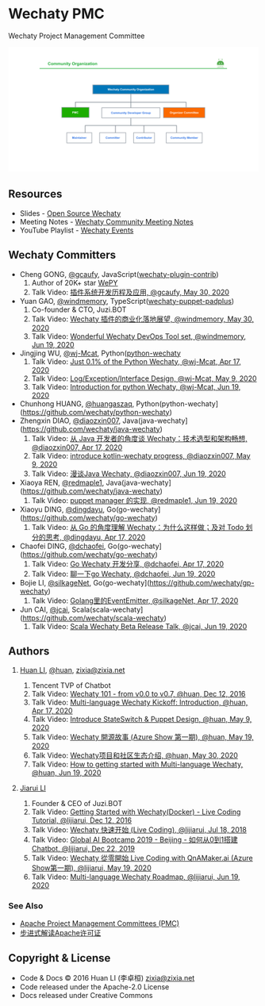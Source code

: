 # Wechaty PMC

Wechaty Project Management Committee

![Wechaty Community Organization](docs/images/wechaty-community-organization.png)

## Resources

- Slides - [Open Source Wechaty](https://docs.google.com/presentation/d/1eRNrKnCpdnsmplTwtZzmtGZgrPoNCmOnitmHKVc6iVU/edit)
- Meeting Notes - [Wechaty Community Meeting Notes](https://docs.google.com/document/d/1fVCk8qRYc4RKGMf2UY5HOe07hEhPUOpGC34v88GEFJg/edit)
- YouTube Playlist - [Wechaty Events](https://www.youtube.com/playlist?list=PL8hd9KDTdarDXf_Rxtr8meKhxtgcXMInh)

## Wechaty Committers

- Cheng GONG, [@gcaufy](https://github.com/gcaufy), JavaScript([wechaty-plugin-contrib](https://github.com/wechaty/wechaty-plugin-contrib))
    1. Author of 20K+ star [WePY](https://github.com/tencent/wepy)
    1. Talk Video: [插件系统开发历程及应用, @gcaufy, May 30, 2020](https://www.youtube.com/watch?v=tfGZXoe_aA4&feature=youtu.be&list=PL8hd9KDTdarDXf_Rxtr8meKhxtgcXMInh&t=1480)
- Yuan GAO, [@windmemory](https://github.com/windmemory), TypeScript([wechaty-puppet-padplus](https://github.com/wechaty/wechaty-puppet-padplus))
    1. Co-founder & CTO, Juzi.BOT
    1. Talk Video: [Wechaty 插件的商业化落地展望, @windmemory, May 30, 2020](https://www.youtube.com/watch?v=tfGZXoe_aA4&feature=youtu.be&list=PL8hd9KDTdarDXf_Rxtr8meKhxtgcXMInh&t=3660)
    1. Talk Video: [Wonderful Wechaty DevOps Tool set, @windmemory, Jun 19, 2020](https://www.youtube.com/watch?v=fluenDIHZec&list=PL8hd9KDTdarDXf_Rxtr8meKhxtgcXMInh&index=17&t=4445)
- Jingjing WU, [@wj-Mcat](https://github.com/wj-Mcat), Python([python-wechaty](https://github.com/wechaty/python-wechaty)
    1. Talk Video: [Just 0.1% of the Python Wechaty, @wj-Mcat, Apr 17, 2020](https://www.youtube.com/watch?v=ZX_Pb9fRwS4&feature=youtu.be&list=PL8hd9KDTdarDXf_Rxtr8meKhxtgcXMInh&t=1073)
    1. Talk Video: [Log/Exception/Interface Design, @wj-Mcat, May 9, 2020](https://www.youtube.com/watch?v=6VhrXaT7clQ&feature=youtu.be&list=PL8hd9KDTdarDXf_Rxtr8meKhxtgcXMInh&t=1060)
    1. Talk Video: [Introduction for python Wechaty, @wj-Mcat, Jun 19, 2020](https://www.youtube.com/watch?v=fluenDIHZec&list=PL8hd9KDTdarDXf_Rxtr8meKhxtgcXMInh&index=17&t=1772)
- Chunhong HUANG, [@huangaszaq](https://github.com/huangaszaq), Python(python-wechaty](https://github.com/wechaty/python-wechaty)
- Zhengxin DIAO, [@diaozxin007](https://github.com/diaozxin007), Java(java-wechaty](https://github.com/wechaty/java-wechaty)
    1. Talk Video: [从 Java 开发者的角度谈 Wechaty：技术选型和架构畅想, @diaozxin007, Apr 17, 2020](https://www.youtube.com/watch?v=ZX_Pb9fRwS4&feature=youtu.be&list=PL8hd9KDTdarDXf_Rxtr8meKhxtgcXMInh&t=2108)
    1. Talk Video: [introduce kotlin-wechaty progress, @diaozxin007, May 9, 2020](https://www.youtube.com/watch?v=6VhrXaT7clQ&feature=youtu.be&list=PL8hd9KDTdarDXf_Rxtr8meKhxtgcXMInh&t=3050)
    1. Talk Video: [漫谈Java Wechaty, @diaozxin007, Jun 19, 2020](https://www.youtube.com/watch?v=fluenDIHZec&list=PL8hd9KDTdarDXf_Rxtr8meKhxtgcXMInh&index=17&t=2477)
- Xiaoya REN, [@redmaple1](https://github.com/redmaple1), Java(java-wechaty](https://github.com/wechaty/java-wechaty)
    1. Talk Video: [puppet manager 的实现, @redmaple1, Jun 19, 2020](https://www.youtube.com/watch?v=fluenDIHZec&list=PL8hd9KDTdarDXf_Rxtr8meKhxtgcXMInh&index=17&t=3163)
- Xiaoyu DING, [@dingdayu](https://github.com/dingdayu), Go(go-wechaty](https://github.com/wechaty/go-wechaty)
    1. Talk Video: [从 Go 的角度理解 Wechaty：为什么这样做；及对 Todo 划分的思考, @dingdayu, Apr 17, 2020](https://www.youtube.com/watch?v=ZX_Pb9fRwS4&feature=youtu.be&list=PL8hd9KDTdarDXf_Rxtr8meKhxtgcXMInh&t=2108)
- Chaofei DING, [@dchaofei](https://github.com/dchaofei), Go(go-wechaty](https://github.com/wechaty/go-wechaty)
    1. Talk Video: [Go Wechaty 开发分享, @dchaofei, Apr 17, 2020](https://youtu.be/ZX_Pb9fRwS4?list=PL8hd9KDTdarDXf_Rxtr8meKhxtgcXMInh&t=1723)
    1. Talk Video: [聊一下go Wechaty, @dchaofei, Jun 19, 2020](https://www.youtube.com/watch?v=fluenDIHZec&list=PL8hd9KDTdarDXf_Rxtr8meKhxtgcXMInh&index=17&t=3678)
- Bojie LI, [@silkageNet](https://github.com/silkageNet), Go(go-wechaty](https://github.com/wechaty/gp-wechaty)
    1. Talk Video: [Golang里的EventEmitter, @silkageNet, Apr 17, 2020](https://www.youtube.com/watch?v=ZX_Pb9fRwS4&feature=youtu.be&list=PL8hd9KDTdarDXf_Rxtr8meKhxtgcXMInh&t=5270)
- Jun CAI, [@jcai](https://github.com/jcai/), Scala(scala-wechaty](https://github.com/wechaty/scala-wechaty)
    1. Talk Video: [Scala Wechaty Beta Release Talk, @jcai, Jun 19, 2020](https://www.youtube.com/watch?v=znMn1NgnngE&list=PL8hd9KDTdarDXf_Rxtr8meKhxtgcXMInh&index=18)

## Authors

1. [Huan LI](http://linkedin.com/in/zixia), [@huan](https://github.com/huan), <zixia@zixia.net>
    1. Tencent TVP of Chatbot
    1. Talk Video: [Wechaty 101 - from v0.0 to v0.7, @huan, Dec 12, 2016](https://www.youtube.com/watch?v=39TteTtCkd4&list=PL8hd9KDTdarDXf_Rxtr8meKhxtgcXMInh&index=7)
    1. Talk Video: [Multi-language Wechaty Kickoff: Introduction, @huan, Apr 17, 2020](https://www.youtube.com/watch?v=ZX_Pb9fRwS4&feature=youtu.be&list=PL8hd9KDTdarDXf_Rxtr8meKhxtgcXMInh&t=165)
    1. Talk Video: [Introduce StateSwitch & Puppet Design, @huan, May 9, 2020](https://youtu.be/6VhrXaT7clQ?list=PL8hd9KDTdarDXf_Rxtr8meKhxtgcXMInh&t=3989)
    1. Talk Video: [Wechaty 開源故事 (Azure Show 第一期), @huan, May 19, 2020](https://www.youtube.com/watch?v=YZ130iwcNSE&list=PL8hd9KDTdarDXf_Rxtr8meKhxtgcXMInh&index=13)
    1. Talk Video: [Wechaty项目和社区生态介绍, @huan, May 30, 2020](https://www.youtube.com/watch?v=tfGZXoe_aA4&feature=youtu.be&list=PL8hd9KDTdarDXf_Rxtr8meKhxtgcXMInh&t=385)
    1. Talk Video: [How to getting started with Multi-language Wechaty, @huan, Jun 19, 2020](https://www.youtube.com/watch?v=fluenDIHZec&list=PL8hd9KDTdarDXf_Rxtr8meKhxtgcXMInh&index=17&t=6170)

1. [Jiarui LI](https://github.com/lijiarui)
    1. Founder & CEO of Juzi.BOT
    1. Talk Video: [Getting Started with Wechaty(Docker) - Live Coding Tutorial, @lijiarui, Dec 12, 2016](https://www.youtube.com/watch?v=IUDuxHaV9bQ&list=PL8hd9KDTdarDXf_Rxtr8meKhxtgcXMInh&index=6)
    1. Talk Video: [Wechaty 快速开始 (Live Coding), @lijiarui, Jul 18, 2018](https://www.youtube.com/watch?v=KO23WAlnPHg&list=PL8hd9KDTdarDXf_Rxtr8meKhxtgcXMInh&index=2)
    1. Talk Video: [Global AI Bootcamp 2019 - Beijing - 如何从0到1搭建 Chatbot, @lijiarui, Dec 22, 2019](https://www.youtube.com/watch?v=bdq8VNuHvVo&list=PL8hd9KDTdarDXf_Rxtr8meKhxtgcXMInh&index=2)
    1. Talk Video: [Wechaty 從零開始 Live Coding with QnAMaker.ai (Azure Show第一期), @lijiarui, May 19, 2020](https://www.youtube.com/watch?v=ZYjYAT2g-1Q&list=PL8hd9KDTdarDXf_Rxtr8meKhxtgcXMInh&index=14)
    1. Talk Video: [Multi-language Wechaty Roadmap, @lijiarui, Jun 19, 2020](https://www.youtube.com/watch?v=fluenDIHZec&list=PL8hd9KDTdarDXf_Rxtr8meKhxtgcXMInh&index=17&t=364)

### See Also

- [Apache Project Management Committees (PMC)](https://www.apache.org/foundation/how-it-works.html#pmc)
- [步进式解读Apache许可证](https://mp.weixin.qq.com/s/_uyedP8LbuwSwj79GsI4Yw)

## Copyright & License

- Code & Docs © 2016 Huan LI (李卓桓) <zixia@zixia.net>
- Code released under the Apache-2.0 License
- Docs released under Creative Commons
